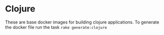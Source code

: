 # Clojure

These are base docker images for building clojure applications.
To generate the docker file
run the task `rake generate:clojure`